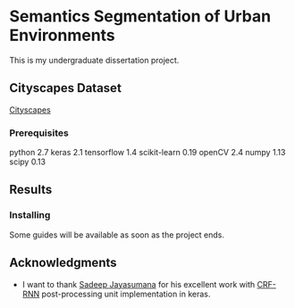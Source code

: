# Semantics Segmentation of Urban Environments

This is my undergraduate dissertation project. 

## Cityscapes Dataset
[Cityscapes](https://www.cityscapes-dataset.com/)


### Prerequisites

python 			2.7
keras 			2.1 
tensorflow 		1.4
scikit-learn	0.19
openCV			2.4
numpy			1.13
scipy			0.13



## Results



### Installing
Some guides will be available as soon as the project ends. 


## Acknowledgments

* I want to thank [Sadeep Jayasumana](https://github.com/sadeepj) for his excellent work with [CRF-RNN](https://github.com/sadeepj/crfasrnn_keras) post-processing unit implementation in keras. 

